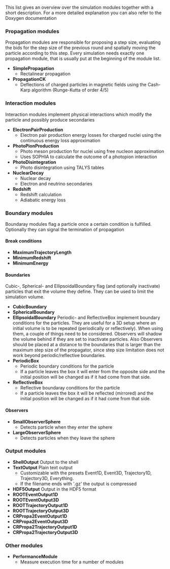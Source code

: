 This list gives an overview over the simulation modules together with a short description.
For a more detailed explanation you can also refer to the Doxygen documentation

### Propagation modules
Propagation modules are responsible for proposing a step size, evaluating the bids for the step size of the previous round and spatially moving the particle according to this step. Every simulation needs exactly one propagation module, that is usually put at the beginning of the module list.

* **SimplePropagation** 
  * Rectalinear propagation
* **PropagationCK** 
  * Deflections of charged particles in magnetic fields using the Cash-Karp algorithm (Runge-Kutta of order 4/5)

### Interaction modules
Interaction modules implement physical interactions which modify the particle and possibly produce secondaries

* **ElectronPairProduction**
  * Electron pair production energy losses for charged nuclei using the continuous energy loss approximation
* **PhotoPionProduction**
  * Photo meson production for nuclei using free nucleon approximation
  * Uses SOPHIA to calculate the outcome of a photopion interaction
* **PhotoDisintegration**
  * Photo disintegration using TALYS tables
* **NuclearDecay**
  * Nuclear decay
  * Electron and neutrino secondaries
* **Redshift**
  * Redshift calculation
  * Adiabatic energy loss

### Boundary modules
Boundaray modules flag a particle once a certain condition is fulfilled. Optionally they can signal the termination of propagation

#### Break conditions
* **MaximumTrajectoryLength**
* **MinimumRedshift**
* **MinimumEnergy**

#### Boundaries
Cubic-, Spherical- and EllipsoidalBoundary flag (and optionally inactivate) particles that exit the volume they define. They can be used to limit the simulation volume.
* **CubicBoundary**
* **SphericalBoundary**
* **EllipsoidalBoundary**
Periodic- and ReflectiveBox implement boundary conditions for the particles. They are useful for a 3D setup where an initial volume is to be repeated (periodically or reflectively). When using them, a couple of things need to be considered. Observers will shadow the volume behind if they are set to inactivate particles. Also Observers should be placed at a distance to the boundaries that is larger than the maximum step size of the propagator, since step size limitation does not work beyond periodic/reflective boundaries.
* **PeriodicBox**
  * Periodic boundary conditions for the particle
  * If a particle leaves the box it will enter from the opposite side and the initial position will be changed as if it had come from that side.
* **ReflectiveBox**
  * Reflective boundaray conditions for the particle
  * If a particle leaves the box it will be reflected (mirrored) and the initial position will be changed as if it had come from that side.

#### Observers
* **SmallObserverSphere**
  * Detects particle when they enter the sphere
* **LargeObserverSphere**
  * Detects particles when they leave the sphere

### Output modules
* **ShellOutput** Output to the shell
* **TextOutput** Plain text output
  * Customizable with the presets Event1D, Event3D, Trajectory1D, Trajectory3D, Everything.
  * If the filename ends with '.gz' the output is compressed 
* **HDF5Output** Output in the HDF5 format
* **ROOTEventOutput1D**
* **ROOTEventOutput3D**
* **ROOTTrajectoryOutput1D**
* **ROOTTrajectoryOutput3D**
* **CRPropa2EventOutput1D**
* **CRPropa2EventOutput3D**
* **CRPropa2TrajectoryOutput1D**
* **CRPropa2TrajectoryOutput3D**

### Other modules
* **PerformanceModule**
  * Measure execution time for a number of modules